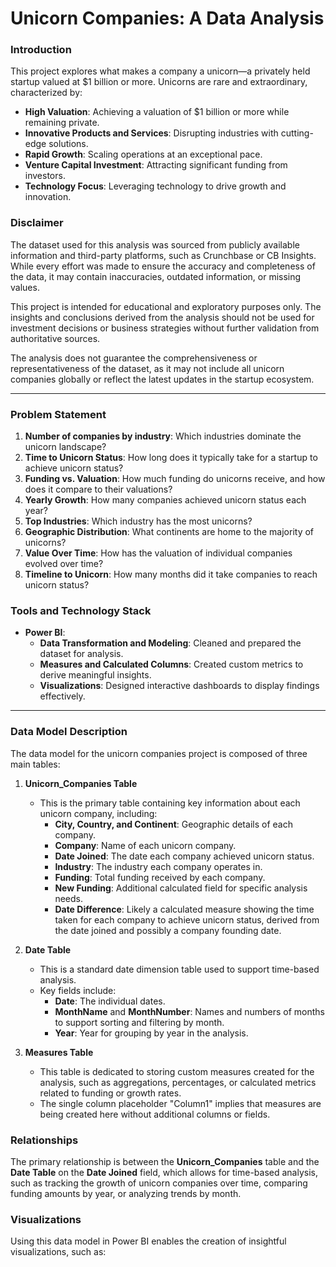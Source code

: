 # **Unicorn Companies: A Data Analysis**

### **Introduction**
This project explores what makes a company a unicorn—a privately held startup valued at $1 billion or more. Unicorns are rare and extraordinary, characterized by:
- **High Valuation**: Achieving a valuation of $1 billion or more while remaining private.  
- **Innovative Products and Services**: Disrupting industries with cutting-edge solutions.  
- **Rapid Growth**: Scaling operations at an exceptional pace.  
- **Venture Capital Investment**: Attracting significant funding from investors.  
- **Technology Focus**: Leveraging technology to drive growth and innovation.  

### **Disclaimer**  

The dataset used for this analysis was sourced from publicly available information and third-party platforms, such as Crunchbase or CB Insights. While every effort was made to ensure the accuracy and completeness of the data, it may contain inaccuracies, outdated information, or missing values.  

This project is intended for educational and exploratory purposes only. The insights and conclusions derived from the analysis should not be used for investment decisions or business strategies without further validation from authoritative sources.  

The analysis does not guarantee the comprehensiveness or representativeness of the dataset, as it may not include all unicorn companies globally or reflect the latest updates in the startup ecosystem.

---

### **Problem Statement**
1. **Number of companies by industry**: Which industries dominate the unicorn landscape?  
2. **Time to Unicorn Status**: How long does it typically take for a startup to achieve unicorn status?  
3. **Funding vs. Valuation**: How much funding do unicorns receive, and how does it compare to their valuations?  
4. **Yearly Growth**: How many companies achieved unicorn status each year?  
5. **Top Industries**: Which industry has the most unicorns?  
6. **Geographic Distribution**: What continents are home to the majority of unicorns?  
7. **Value Over Time**: How has the valuation of individual companies evolved over time?  
8. **Timeline to Unicorn**: How many months did it take companies to reach unicorn status?  

### **Tools and Technology Stack**
- **Power BI**: 
  - **Data Transformation and Modeling**: Cleaned and prepared the dataset for analysis.  
  - **Measures and Calculated Columns**: Created custom metrics to derive meaningful insights.  
  - **Visualizations**: Designed interactive dashboards to display findings effectively.  

---

### **Data Model Description**

The data model for the unicorn companies project is composed of three main tables:

1. **Unicorn_Companies Table**  
   - This is the primary table containing key information about each unicorn company, including:
     - **City, Country, and Continent**: Geographic details of each company.
     - **Company**: Name of each unicorn company.
     - **Date Joined**: The date each company achieved unicorn status.
     - **Industry**: The industry each company operates in.
     - **Funding**: Total funding received by each company.
     - **New Funding**: Additional calculated field for specific analysis needs.
     - **Date Difference**: Likely a calculated measure showing the time taken for each company to achieve unicorn status, derived from the date joined and possibly a company founding date.

2. **Date Table**  
   - This is a standard date dimension table used to support time-based analysis.
   - Key fields include:
     - **Date**: The individual dates.
     - **MonthName** and **MonthNumber**: Names and numbers of months to support sorting and filtering by month.
     - **Year**: Year for grouping by year in the analysis.

3. **Measures Table**  
   - This table is dedicated to storing custom measures created for the analysis, such as aggregations, percentages, or calculated metrics related to funding or growth rates.
   - The single column placeholder "Column1" implies that measures are being created here without additional columns or fields.

### **Relationships**
The primary relationship is between the **Unicorn_Companies** table and the **Date Table** on the **Date Joined** field, which allows for time-based analysis, such as tracking the growth of unicorn companies over time, comparing funding amounts by year, or analyzing trends by month.

### **Visualizations**

Using this data model in Power BI enables the creation of insightful visualizations, such as:


